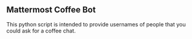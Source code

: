 ## Mattermost Coffee Bot

This python script is intended to provide usernames of people that you could ask for a coffee chat.

